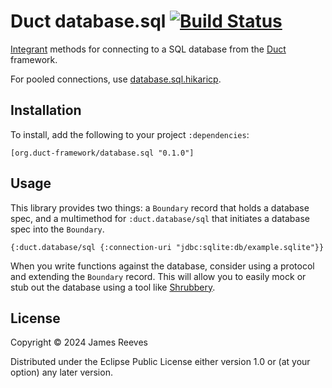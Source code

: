 # Duct database.sql [![Build Status](https://github.com/duct-framework/database.sql/actions/workflows/test.yml/badge.svg)](https://github.com/duct-framework/database.sql/actions/workflows/test.yml)


[Integrant][] methods for connecting to a SQL database from the
[Duct][] framework.

For pooled connections, use [database.sql.hikaricp][].

[integrant]: https://github.com/weavejester/integrant
[duct]: https://github.com/duct-framework/duct
[database.sql.hikaricp]: https://github.com/duct-framework/database.sql.hikaricp

## Installation

To install, add the following to your project `:dependencies`:

    [org.duct-framework/database.sql "0.1.0"]

## Usage

This library provides two things: a `Boundary` record that holds a
database spec, and a multimethod for `:duct.database/sql` that
initiates a database spec into the `Boundary`.

```edn
{:duct.database/sql {:connection-uri "jdbc:sqlite:db/example.sqlite"}}
```

When you write functions against the database, consider using a
protocol and extending the `Boundary` record. This will allow you to
easily mock or stub out the database using a tool like [Shrubbery][].

[shrubbery]: https://github.com/bguthrie/shrubbery

## License

Copyright © 2024 James Reeves

Distributed under the Eclipse Public License either version 1.0 or (at
your option) any later version.

